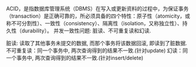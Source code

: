 ACID，是指数据库管理系统（DBMS）在写入或更新资料的过程中，为保证事务（transaction）是正确可靠的，所必须具备的四个特性：原子性（atomicity，或称不可分割性）、一致性（consistency）、隔离性（isolation，又称独立性）、持久性（durability）。
并发一致性问题: 脏读、不可重复读和幻读.

脏读: 读取了其他事务未提交的数据, 而那个事务将该数据回滚, 即读到了脏数据. 不可重复读：同一个事务中, 两次查询得到的结果不一致.(针对update) 幻读：同一个事务中, 两次查询得到的结果不一致.(针对insert/delete)
